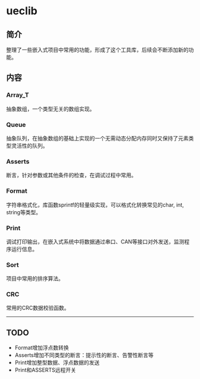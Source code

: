 # ueclib

## 简介
  整理了一些嵌入式项目中常用的功能，形成了这个工具库，后续会不断添加新的功能。

## 内容

### Array_T
  抽象数组，一个类型无关的数组实现。

### Queue
  抽象队列，在抽象数组的基础上实现的一个无需动态分配内存同时又保持了元素类型灵活性的队列。

### Asserts
  断言，针对参数或其他条件的检查，在调试过程中常用。

### Format
  字符串格式化，库函数sprintf的轻量级实现，可以格式化转换常见的char, int, string等类型。

### Print
  调试打印输出，在嵌入式系统中将数据通过串口、CAN等接口对外发送，监测程序运行信息。

### Sort
  项目中常用的排序算法。

### CRC
  常用的CRC数据校验函数。

---

## TODO

- Format增加浮点数转换
- Asserts增加不同类型的断言：提示性的断言、告警性断言等
- Print增加整型数据、浮点数据的发送
- Print和ASSERTS远程开关

